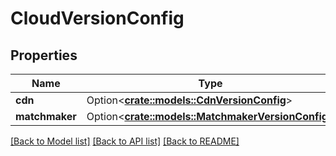 # CloudVersionConfig

## Properties

Name | Type | Description | Notes
------------ | ------------- | ------------- | -------------
**cdn** | Option<[**crate::models::CdnVersionConfig**](CdnVersionConfig.md)> |  | [optional]
**matchmaker** | Option<[**crate::models::MatchmakerVersionConfig**](MatchmakerVersionConfig.md)> |  | [optional]

[[Back to Model list]](../README.md#documentation-for-models) [[Back to API list]](../README.md#documentation-for-api-endpoints) [[Back to README]](../README.md)


